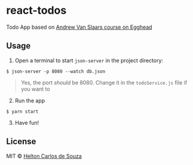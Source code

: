 # react-todos

Todo App based on [Andrew Van Slaars course on Egghead](https://egghead.io/courses/build-your-first-production-quality-react-app)

## Usage

1) Open a terminal to start `json-server` in the project directory:

`$ json-server -p 8080 --watch db.json`

> Yes, the port *should* be 8080. Change it in the `todoService.js` file if you want to

2) Run the app

`$ yarn start`

3) Have fun!

## License

MIT © [Helton Carlos de Souza](http://helton.me)